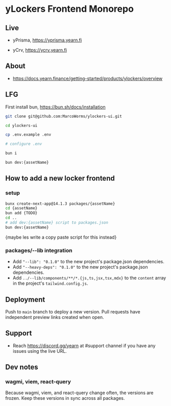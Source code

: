 # yLockers Frontend Monorepo

## Live

- yPrisma, https://yprisma.yearn.fi

- yCrv, https://ycrv.yearn.fi

## About

- https://docs.yearn.finance/getting-started/products/ylockers/overview

## LFG

First install bun, https://bun.sh/docs/installation

```bash
git clone git@github.com:MarcoWorms/ylockers-ui.git

cd ylockers-ui

cp .env.example .env

# configure .env

bun i

bun dev:{assetName}
```

## How to add a new locker frontend


### setup
```bash
bunx create-next-app@14.1.3 packages/{assetName}
cd {assetName}
bun add {TODO}
cd ..
# add dev:{assetName} script to packages.json
bun dev:{assetName}
```
{maybe les write a copy paste script for this instead}

### packages/--lib integration
- Add `"--lib": "0.1.0"` to the new project's package.json dependencies.
- Add `"--heavy-deps": "0.1.0"` to the new project's package.json dependencies.
- Add `../--lib/components/**/*.{js,ts,jsx,tsx,mdx}` to the `content` array in the project's `tailwind.config.js`.

## Deployment

Push to `main` branch to deploy a new version. Pull requests have independent preview links created when open.

## Support

- Reach https://discord.gg/yearn at #support channel if you have any issues using the live URL.

## Dev notes

### wagmi, viem, react-query
Because wagmi, viem, and react-query change often, the versions are frozen. Keep these versions in sync across all packages.
